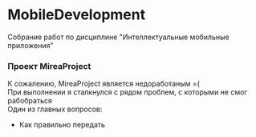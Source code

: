 # MobileDevelopment

Собрание работ по дисциплине "Интеллектуальные мобильные приложения"

### Проект MireaProject

К сожалению, MireaProject является недоработаным =( <br>
При выполнении я сталкнулся с рядом проблем, с которыми не смог рабобраться <br>
Один из главных вопросов: <br>
* Как правильно передать 